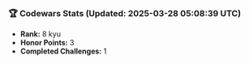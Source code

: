 ### 🏆 Codewars Stats (Updated: 2025-03-28 05:08:39 UTC)

- **Rank:** 8 kyu
- **Honor Points:** 3
- **Completed Challenges:** 1
